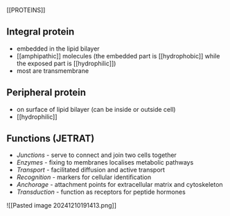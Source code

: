 [[PROTEINS]]
## Integral protein
- embedded in the lipid bilayer
- [[amphipathic]] molecules (the embedded part is [[hydrophobic]] while the exposed part is [[hydrophilic]])
- most are transmembrane
## Peripheral protein
* on surface of lipid bilayer (can be inside or outside cell)
* [[hydrophilic]]
## Functions (JETRAT)
- *Junctions* - serve to connect and join two cells together  
- *Enzymes* - fixing to membranes localises metabolic pathways  
- *Transport* - facilitated diffusion and active transport  
- *Recognition* - markers for cellular identification  
- *Anchorage* - attachment points for extracellular matrix and cytoskeleton  
- *Transduction* - function as receptors for peptide hormones

![[Pasted image 20241210191413.png]]